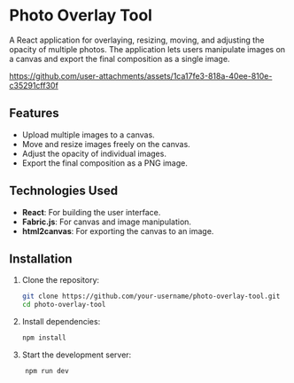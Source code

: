 # Photo Overlay Tool

A React application for overlaying, resizing, moving, and adjusting the opacity of multiple photos. The application lets users manipulate images on a canvas and export the final composition as a single image.


https://github.com/user-attachments/assets/1ca17fe3-818a-40ee-810e-c35291cff30f


## Features

- Upload multiple images to a canvas.
- Move and resize images freely on the canvas.
- Adjust the opacity of individual images.
- Export the final composition as a PNG image.

## Technologies Used

- **React**: For building the user interface.
- **Fabric.js**: For canvas and image manipulation.
- **html2canvas**: For exporting the canvas to an image.

## Installation

1. Clone the repository:
   ```bash
   git clone https://github.com/your-username/photo-overlay-tool.git
   cd photo-overlay-tool

2. Install dependencies:
    ```bash
    npm install

3. Start the development server:
```bash
    npm run dev
```

